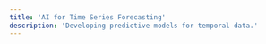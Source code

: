```yaml
---
title: 'AI for Time Series Forecasting'
description: 'Developing predictive models for temporal data.'
---
```

